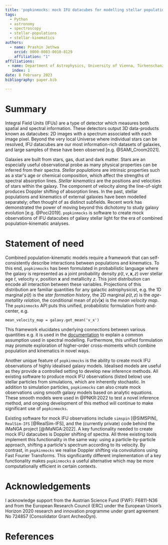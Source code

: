 ```yaml
---
title: 'popkinmocks: mock IFU datacubes for modelling stellar populations and kinematics.'
tags:
  - Python
  - astronomy
  - spectroscopy
  - stellar-populations
  - stellar-kinematics
authors:
  - name: Prashin Jethwa
    orcid: 0000-0003-0010-8129
    affiliation: "1" 
affiliations:
 - name: Department of Astrophysics, University of Vienna, Türkenschanzstraße 17, A-1180 Vienna, Austria
   index: 1
date: 8 February 2023
bibliography: paper.bib

---
```


# Summary

Integral Field Units (IFUs) are a type of detector which measures both spatial and spectral information. These detectors output 3D data-products known as datacubes: 2D images with a spectrum associated with each image pixel. Beyond the very local Universe where individual stars can be resolved, IFU datacubes are our most information-rich datasets of galaxies, and large samples of these have been observed [e.g. @SAMI_Croom2021].

Galaxies are built from stars, gas, dust and dark matter. Stars are an especially useful observational probe as many physical properties can be inferred from their spectra. _Stellar populations_ are intrinsic properties such as a star's age or chemical composition, which affect the strengths of spectral absorption lines. _Stellar kinematics_ are the positions and velocities of stars within the galaxy. The component of velocity along the line-of-sight produces Doppler shifting of absorption lines. In the past, stellar populations and kinematics of external galaxies have been modelled separately; often thought of as distinct subfields. Recent work has demonstrated the power of moving beyond this dichotomy to study galaxy evolution [e.g. @Poci2019]. `popkinmocks` is software to create mock observations of IFU datacubes of galaxy stellar light for the era of combined population-kinematic analyses.

# Statement of need

Combined population-kinematic models require a framework that can self-consistently describe interactions between populations and kinematics. To this end, `popkinmocks` has been formulated in probabilistic language where the galaxy is represented as a joint probability density $p(t, v, \textbf{x}, z)$ over stellar age $t$, velocity $v$, position $\textbf{x}$ and metallicity $z$. This joint distribution can encode all interaction between these variables. Projections of this distribution are familiar quantities for any galactic astrophysicist, e.g. the 1D marginal $p(t)$ is the _star formation history_, the 2D marginal $p(t,z)$ is the _age-metallity relation_, the conditional mean of $p(v|\textbf{x})$ is the _mean velocity map_. The `popkinmocks` API puts this unified, probabilistic formulation front-and-center, e.g.

```
mean_velocity_map = galaxy.get_mean('v_x')
```

This framework elucidates underlying connections between various quantities e.g. it is used in the [documentation](https://popkinmocks.readthedocs.io/en/stable/user/background.html#how-is-this-connected-to-spectral-modelling) to explain a common assumption used in spectral modelling. Furthermore, this unified formulation may promote exploration of higher-order cross-moments which combine population and kinematics in novel ways.

Another unique feature of `popkinmocks` is the ability to create mock IFU observations of highly idealised galaxy models. Idealised models are useful as they provide a controlled setting to develop new inference methods. All existing software to produce mock IFU observations (listed below) use stellar particles from simulations, which are inherently stochastic. In addition to simulation particles, `popkinmocks` can also create mock observations using smooth galaxy models based on analytic equations. These smooth models were used in @PNKR:2022 to test a novel inference method, and ongoing development of this method will continue to make significant use of `popkinmocks`.

Existing software for mock IFU observations include `simspin` [@SIMSPIN], `RealSim-IFS` [@RealSim-IFS], and the (currently private) code behind the iMaNGA project [@iMaNGA:2022]. A key functionality needed to create mock IFU datacubes is Doppler shifting of spectra. All three existing tools implement this functionality in the same way: using a particle-by-particle approach, shifting a particle's spectrum according to its velocity. By contrast, in `popkinmocks` we realise Doppler shifting via convolutions using Fast Fourier Transforms. This significantly different implementation of a key functionality makes `popkinmocks` a useful alternative which may be more computationally efficient in certain contexts.

# Acknowledgements

I acknowledge support from the Austrian Science Fund (FWF): F6811-N36 and from the European Research Council (ERC) under the European Union’s Horizon 2020 research and innovation programme under grant agreement No 724857 (Consolidator Grant ArcheoDyn).

# References